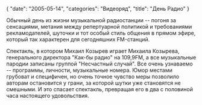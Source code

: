 {
   "date": "2005-05-14",
   "categories": "Видеоряд",
   "title": "День Радио"
}

Обычный день из жизни музыкальной радиостанции -- погоня за сенсациями, метания между репертуарной политикой и требованиями рекламодателей, шуточки и тот особый стиль общения в прямом эфире, который так характерен для сегодняшних FM-станций.

Спектакль, в котором Михаил Козырев играет Михаила Козырева, генерального директора "Как-бы радио" на 109,9FM, а все музыкальные пародии записаны группой "Несчастный случай". Все очень узнаваемо -- программы, личности, музыкальные номера. Юмор местами грубоват и специфичен, но очень точное чувство меры позволило авторам остановится у грани, за которой шутки уже становятся не смешными. И это спасает спектакль, превращая его в два с половиной часа настоящего удовольствия.
